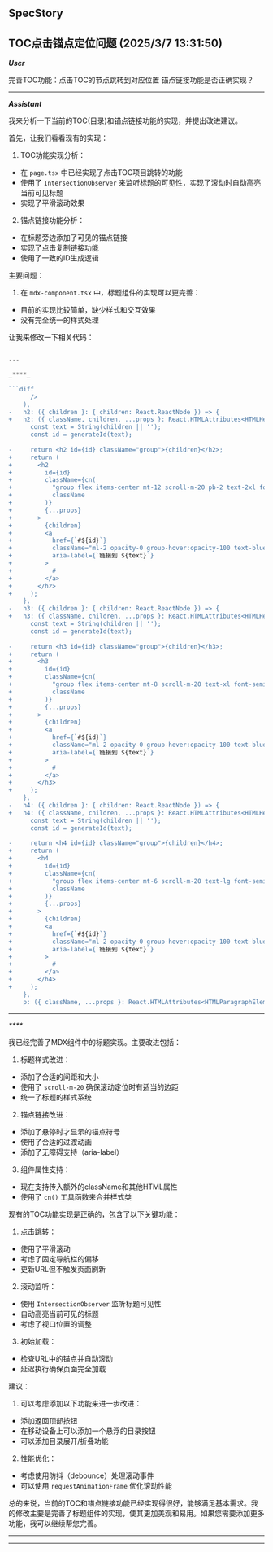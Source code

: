 ## SpecStory

## TOC点击锚点定位问题 (2025/3/7 13:31:50)

_**User**_

完善TOC功能：点击TOC的节点跳转到对应位置
锚点链接功能是否正确实现？

---

_**Assistant**_

我来分析一下当前的TOC(目录)和锚点链接功能的实现，并提出改进建议。

首先，让我们看看现有的实现：

1. TOC功能实现分析：
- 在 `page.tsx` 中已经实现了点击TOC项目跳转的功能
- 使用了 `IntersectionObserver` 来监听标题的可见性，实现了滚动时自动高亮当前可见标题
- 实现了平滑滚动效果

2. 锚点链接功能分析：
- 在标题旁边添加了可见的锚点链接
- 实现了点击复制链接功能
- 使用了一致的ID生成逻辑

主要问题：

1. 在 `mdx-component.tsx` 中，标题组件的实现可以更完善：
- 目前的实现比较简单，缺少样式和交互效果
- 没有完全统一的样式处理

让我来修改一下相关代码：

```typescript

---

_****_

```diff
      />
    ),
-   h2: ({ children }: { children: React.ReactNode }) => {
+   h2: ({ className, children, ...props }: React.HTMLAttributes<HTMLHeadingElement>) => {
      const text = String(children || '');
      const id = generateId(text);
      
-     return <h2 id={id} className="group">{children}</h2>;
+     return (
+       <h2
+         id={id}
+         className={cn(
+           "group flex items-center mt-12 scroll-m-20 pb-2 text-2xl font-semibold tracking-tight first:mt-0",
+           className
+         )}
+         {...props}
+       >
+         {children}
+         <a
+           href={`#${id}`}
+           className="ml-2 opacity-0 group-hover:opacity-100 text-blue-500 transition-opacity"
+           aria-label={`链接到 ${text}`}
+         >
+           #
+         </a>
+       </h2>
+     );
    },
-   h3: ({ children }: { children: React.ReactNode }) => {
+   h3: ({ className, children, ...props }: React.HTMLAttributes<HTMLHeadingElement>) => {
      const text = String(children || '');
      const id = generateId(text);
      
-     return <h3 id={id} className="group">{children}</h3>;
+     return (
+       <h3
+         id={id}
+         className={cn(
+           "group flex items-center mt-8 scroll-m-20 text-xl font-semibold tracking-tight",
+           className
+         )}
+         {...props}
+       >
+         {children}
+         <a
+           href={`#${id}`}
+           className="ml-2 opacity-0 group-hover:opacity-100 text-blue-500 transition-opacity"
+           aria-label={`链接到 ${text}`}
+         >
+           #
+         </a>
+       </h3>
+     );
    },
-   h4: ({ children }: { children: React.ReactNode }) => {
+   h4: ({ className, children, ...props }: React.HTMLAttributes<HTMLHeadingElement>) => {
      const text = String(children || '');
      const id = generateId(text);
      
-     return <h4 id={id} className="group">{children}</h4>;
+     return (
+       <h4
+         id={id}
+         className={cn(
+           "group flex items-center mt-6 scroll-m-20 text-lg font-semibold tracking-tight",
+           className
+         )}
+         {...props}
+       >
+         {children}
+         <a
+           href={`#${id}`}
+           className="ml-2 opacity-0 group-hover:opacity-100 text-blue-500 transition-opacity"
+           aria-label={`链接到 ${text}`}
+         >
+           #
+         </a>
+       </h4>
+     );
    },
    p: ({ className, ...props }: React.HTMLAttributes<HTMLParagraphElement>) => (
```

---

_****_

我已经完善了MDX组件中的标题实现。主要改进包括：

1. 标题样式改进：
- 添加了合适的间距和大小
- 使用了 `scroll-m-20` 确保滚动定位时有适当的边距
- 统一了标题的样式系统

2. 锚点链接改进：
- 添加了悬停时才显示的锚点符号
- 使用了合适的过渡动画
- 添加了无障碍支持（aria-label）

3. 组件属性支持：
- 现在支持传入额外的className和其他HTML属性
- 使用了 `cn()` 工具函数来合并样式类

现有的TOC功能实现是正确的，包含了以下关键功能：

1. 点击跳转：
- 使用了平滑滚动
- 考虑了固定导航栏的偏移
- 更新URL但不触发页面刷新

2. 滚动监听：
- 使用 `IntersectionObserver` 监听标题可见性
- 自动高亮当前可见的标题
- 考虑了视口位置的调整

3. 初始加载：
- 检查URL中的锚点并自动滚动
- 延迟执行确保页面完全加载

建议：

1. 可以考虑添加以下功能来进一步改进：
- 添加返回顶部按钮
- 在移动设备上可以添加一个悬浮的目录按钮
- 可以添加目录展开/折叠功能

2. 性能优化：
- 考虑使用防抖（debounce）处理滚动事件
- 可以使用 `requestAnimationFrame` 优化滚动性能

总的来说，当前的TOC和锚点链接功能已经实现得很好，能够满足基本需求。我的修改主要是完善了标题组件的实现，使其更加美观和易用。如果您需要添加更多功能，我可以继续帮您完善。

---



---

